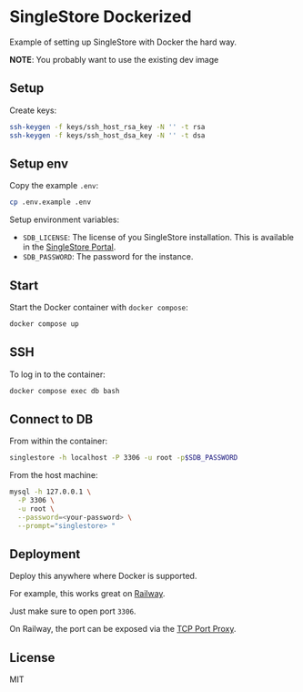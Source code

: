 # SingleStore Dockerized

Example of setting up SingleStore with Docker the hard way.

**NOTE**: You probably want to use the existing dev image

## Setup

Create keys:

```bash
ssh-keygen -f keys/ssh_host_rsa_key -N '' -t rsa
ssh-keygen -f keys/ssh_host_dsa_key -N '' -t dsa
```

## Setup env

Copy the example `.env`:

```sh
cp .env.example .env
```

Setup environment variables:

- `SDB_LICENSE`: The license of you SingleStore installation. This is available in the [SingleStore Portal](https://portal.singlestore.com).
- `SDB_PASSWORD`: The password for the instance.

## Start

Start the Docker container with `docker compose`:

```sh
docker compose up
```

## SSH

To log in to the container:

```sh
docker compose exec db bash
```

## Connect to DB

From within the container:

```sh
singlestore -h localhost -P 3306 -u root -p$SDB_PASSWORD
```

From the host machine:

```sh
mysql -h 127.0.0.1 \
  -P 3306 \
  -u root \
  --password=<your-password> \
  --prompt="singlestore> "
```

## Deployment

Deploy this anywhere where Docker is supported.

For example, this works great on [Railway](https://railway.app).

Just make sure to open port `3306`.

On Railway, the port can be exposed via the [TCP Port Proxy](https://docs.railway.app/guides/public-networking#tcp-proxying).

## License

MIT
